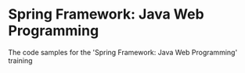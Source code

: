 # Spring Framework: Java Web Programming
The code samples for the 'Spring Framework: Java Web Programming' training

